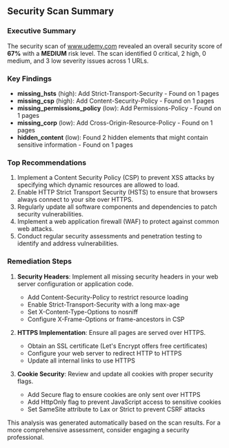 
## Security Scan Summary

### Executive Summary

The security scan of www.udemy.com revealed an overall security score of **67%** with a **MEDIUM** risk level. The scan identified 0 critical, 2 high, 0 medium, and 3 low severity issues across 1 URLs.

### Key Findings

- **missing_hsts** (high): Add Strict-Transport-Security - Found on 1 pages
- **missing_csp** (high): Add Content-Security-Policy - Found on 1 pages
- **missing_permissions_policy** (low): Add Permissions-Policy - Found on 1 pages
- **missing_corp** (low): Add Cross-Origin-Resource-Policy - Found on 1 pages
- **hidden_content** (low): Found 2 hidden elements that might contain sensitive information - Found on 1 pages

### Top Recommendations

1. Implement a Content Security Policy (CSP) to prevent XSS attacks by specifying which dynamic resources are allowed to load.
2. Enable HTTP Strict Transport Security (HSTS) to ensure that browsers always connect to your site over HTTPS.
3. Regularly update all software components and dependencies to patch security vulnerabilities.
4. Implement a web application firewall (WAF) to protect against common web attacks.
5. Conduct regular security assessments and penetration testing to identify and address vulnerabilities.

### Remediation Steps

1. **Security Headers**: Implement all missing security headers in your web server configuration or application code.
   - Add Content-Security-Policy to restrict resource loading
   - Enable Strict-Transport-Security with a long max-age
   - Set X-Content-Type-Options to nosniff
   - Configure X-Frame-Options or frame-ancestors in CSP

2. **HTTPS Implementation**: Ensure all pages are served over HTTPS.
   - Obtain an SSL certificate (Let's Encrypt offers free certificates)
   - Configure your web server to redirect HTTP to HTTPS
   - Update all internal links to use HTTPS

3. **Cookie Security**: Review and update all cookies with proper security flags.
   - Add Secure flag to ensure cookies are only sent over HTTPS
   - Add HttpOnly flag to prevent JavaScript access to sensitive cookies
   - Set SameSite attribute to Lax or Strict to prevent CSRF attacks

This analysis was generated automatically based on the scan results. For a more comprehensive assessment, consider engaging a security professional.
